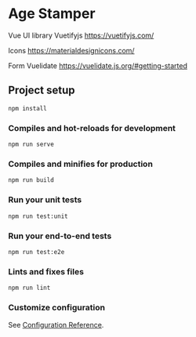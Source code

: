 # Age Stamper

Vue UI library
Vuetifyjs
https://vuetifyjs.com/

Icons
https://materialdesignicons.com/

Form Vuelidate
https://vuelidate.js.org/#getting-started

## Project setup

```
npm install
```

### Compiles and hot-reloads for development

```
npm run serve
```

### Compiles and minifies for production

```
npm run build
```

### Run your unit tests

```
npm run test:unit
```

### Run your end-to-end tests

```
npm run test:e2e
```

### Lints and fixes files

```
npm run lint
```

### Customize configuration

See [Configuration Reference](https://cli.vuejs.org/config/).
